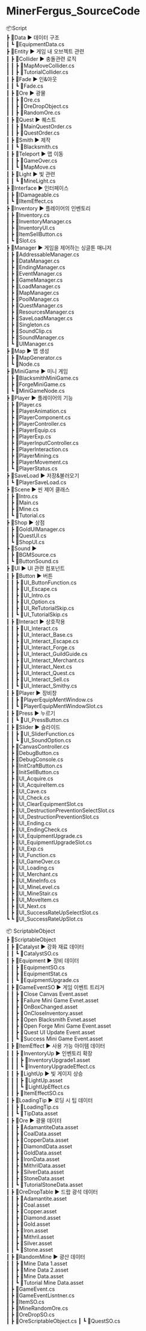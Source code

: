 # MinerFergus_SourceCode




📦Script    
 ┣ 📂Data  ▶ 데이터 구조    
 ┃ ┗ 📜EquipmentData.cs    
 ┣ 📂Entity  ▶ 게임 내 오브젝트 관련    
 ┃ ┣ 📂Collider  ▶ 충돌관련 로직    
 ┃ ┃ ┣ 📜MapMoveCollider.cs    
 ┃ ┃ ┣ 📜TutorialCollider.cs    
 ┃ ┣ 📂Fade  ▶ 인&아웃    
 ┃ ┃ ┗ 📜Fade.cs    
 ┃ ┣ 📂Ore  ▶ 광물    
 ┃ ┃ ┣ 📜Ore.cs    
 ┃ ┃ ┣ 📜OreDropObject.cs    
 ┃ ┃ ┣ 📜RandomOre.cs    
 ┃ ┣ 📂Quest  ▶ 퀘스트    
 ┃ ┃ ┣ 📜MainQuestOrder.cs    
 ┃ ┃ ┣ 📜QuestOrder.cs    
 ┃ ┣ 📂Smith  ▶ 제작    
 ┃ ┃ ┗ 📜Blacksmith.cs    
 ┃ ┣ 📂Teleport  ▶ 맵 이동    
 ┃ ┃ ┣ 📜GameOver.cs    
 ┃ ┃ ┗ 📜MapMove.cs    
 ┃ ┣ 📂Light  ▶ 빛 관련    
 ┃ ┃ ┗ 📜MineLight.cs    
 ┣ 📂Interface  ▶ 인터페이스    
 ┃ ┣ 📜IDamageable.cs    
 ┃ ┗ 📜IItemEffect.cs    
 ┣ 📂Inventory  ▶ 플레이어의 인벤토리    
 ┃ ┣ 📜Inventory.cs    
 ┃ ┣ 📜InventoryManager.cs    
 ┃ ┣ 📜InventoryUI.cs    
 ┃ ┣ 📜ItemSellButton.cs    
 ┃ ┗ 📜Slot.cs    
 ┣ 📂Manager  ▶ 게임을 제어하는 싱글톤 매니저    
 ┃ ┣ 📜AddressableManager.cs    
 ┃ ┣ 📜DataManager.cs    
 ┃ ┣ 📜EndingManager.cs    
 ┃ ┣ 📜EventManager.cs    
 ┃ ┣ 📜GameManager.cs    
 ┃ ┣ 📜LoadManager.cs    
 ┃ ┣ 📜MapManager.cs    
 ┃ ┣ 📜PoolManager.cs    
 ┃ ┣ 📜QuestManager.cs    
 ┃ ┣ 📜ResourcesManager.cs    
 ┃ ┣ 📜SaveLoadManager.cs    
 ┃ ┣ 📜Singleton.cs    
 ┃ ┣ 📜SoundClip.cs    
 ┃ ┣ 📜SoundManager.cs    
 ┃ ┗ 📜UIManager.cs    
 ┣ 📂Map  ▶ 맵 생성    
 ┃ ┣ 📜MapGenerator.cs    
 ┃ ┗ 📜Node.cs    
 ┣ 📂MiniGame ▶ 미니 게임    
 ┃ ┣ 📜BlacksmithMiniGame.cs    
 ┃ ┣ 📜ForgeMiniGame.cs    
 ┃ ┗ 📜MiniGameNode.cs    
 ┣ 📂Player ▶ 플레이어의 기능    
 ┃ ┣ 📜Player.cs    
 ┃ ┣ 📜PlayerAnimation.cs    
 ┃ ┣ 📜PlayerComponent.cs    
 ┃ ┣ 📜PlayerController.cs    
 ┃ ┣ 📜PlayerEquip.cs    
 ┃ ┣ 📜PlayerExp.cs    
 ┃ ┣ 📜PlayerInputController.cs    
 ┃ ┣ 📜PlayerInteraction.cs    
 ┃ ┣ 📜PlayerMining.cs    
 ┃ ┣ 📜PlayerMovement.cs    
 ┃ ┗ 📜PlayerStatus.cs    
 ┣ 📂SaveLoad ▶ 저장&불러오기    
 ┃ ┗ 📜PlayerSaveLoad.cs    
 ┣ 📂Scene ▶ 씬 제어 클래스    
 ┃ ┣ 📜Intro.cs    
 ┃ ┣ 📜Main.cs    
 ┃ ┣ 📜Mine.cs    
 ┃ ┗ 📜Tutorial.cs    
 ┣ 📂Shop ▶ 상점    
 ┃ ┣ 📜GoldUIManager.cs    
 ┃ ┣ 📜QuestUI.cs    
 ┃ ┗ 📜ShopUI.cs    
 ┣ 📂Sound ▶     
 ┃ ┣ 📜BGMSource.cs    
 ┃ ┗ 📜ButtonSound.cs    
 ┣ 📂UI ▶ UI 관련 컴포넌트    
 ┃ ┣ 📂Button ▶ 버튼    
 ┃ ┃ ┣ 📜UI_ButtonFunction.cs    
 ┃ ┃ ┣ 📜UI_Escape.cs    
 ┃ ┃ ┣ 📜UI_Intro.cs    
 ┃ ┃ ┣ 📜UI_Option.cs    
 ┃ ┃ ┣ 📜UI_ReTutorialSkip.cs    
 ┃ ┃ ┗ 📜UI_TutorialSkip.cs    
 ┃ ┣ 📂Interact ▶ 상호작용    
 ┃ ┃ ┣ 📜UI_Interact.cs    
 ┃ ┃ ┣ 📜UI_Interact_Base.cs    
 ┃ ┃ ┣ 📜UI_Interact_Escape.cs    
 ┃ ┃ ┣ 📜UI_Interact_Forge.cs    
 ┃ ┃ ┣ 📜UI_Interact_GuildGuide.cs    
 ┃ ┃ ┣ 📜UI_Interact_Merchant.cs    
 ┃ ┃ ┣ 📜UI_Interact_Next.cs    
 ┃ ┃ ┣ 📜UI_Interact_Quest.cs    
 ┃ ┃ ┣ 📜UI_Interact_Sell.cs    
 ┃ ┃ ┗ 📜UI_Interact_Smithy.cs    
 ┃ ┣ 📂Player ▶ 장비창    
 ┃ ┃ ┣ 📜PlayerEquipMentWindow.cs    
 ┃ ┃ ┗ 📜PlayerEquipMentWindowSlot.cs    
 ┃ ┣ 📂Press ▶ 누르기    
 ┃ ┃ ┗ 📜UI_PressButton.cs    
 ┃ ┣ 📂Slider ▶ 슬라이드    
 ┃ ┃ ┣ 📜UI_SliderFunction.cs    
 ┃ ┃ ┗ 📜UI_SoundOption.cs    
 ┃ ┣ 📜CanvasController.cs    
 ┃ ┣ 📜DebugButton.cs    
 ┃ ┣ 📜DebugConsole.cs    
 ┃ ┣ 📜InitCraftButton.cs    
 ┃ ┣ 📜InitSellButton.cs    
 ┃ ┣ 📜UI_Acquire.cs    
 ┃ ┣ 📜UI_AcquireItem.cs    
 ┃ ┣ 📜UI_Cave.cs    
 ┃ ┣ 📜UI_Check.cs    
 ┃ ┣ 📜UI_ClearEquipmentSlot.cs    
 ┃ ┣ 📜UI_DestructionPreventionSelectSlot.cs    
 ┃ ┣ 📜UI_DestructionPreventionSlot.cs    
 ┃ ┣ 📜UI_Ending.cs    
 ┃ ┣ 📜UI_EndingCheck.cs    
 ┃ ┣ 📜UI_EquipmentUpgrade.cs    
 ┃ ┣ 📜UI_EquipmentUpgradeSlot.cs    
 ┃ ┣ 📜UI_Exp.cs    
 ┃ ┣ 📜UI_Function.cs    
 ┃ ┣ 📜UI_GameOver.cs    
 ┃ ┣ 📜UI_Loading.cs    
 ┃ ┣ 📜UI_Merchant.cs    
 ┃ ┣ 📜UI_MineInfo.cs    
 ┃ ┣ 📜UI_MineLevel.cs    
 ┃ ┣ 📜UI_MineStair.cs    
 ┃ ┣ 📜UI_MoveItem.cs    
 ┃ ┣ 📜UI_Next.cs    
 ┃ ┣ 📜UI_SuccessRateUpSelectSlot.cs    
 ┗ ┗ 📜UI_SuccessRateUpSlot.cs    

📦 ScriptableObject    
 ┣ 📂ScriptableObject    
 ┃ ┣ 📂Catalyst ▶ 강화 재료 데이터    
 ┃ ┃ ┗ 📜CatalystSO.cs    
 ┃ ┣ 📂Equipment ▶ 장비 데이터    
 ┃ ┃ ┣ 📜EquipmentSO.cs    
 ┃ ┃ ┣ 📜EquipmentStat.cs    
 ┃ ┃ ┗ 📜EquipmentUpgrade.cs    
 ┃ ┣ 📂GameEventSO ▶ 게임 이벤트 트리거    
 ┃ ┃ ┣ 📜Close Canvas Event.asset    
 ┃ ┃ ┣ 📜Failure Mini Game Evnet.asset    
 ┃ ┃ ┣ 📜OnBoxChanged.asset    
 ┃ ┃ ┣ 📜OnCloseInventory.asset    
 ┃ ┃ ┣ 📜Open Blacksmith Evnet.asset    
 ┃ ┃ ┣ 📜Open Forge Mini Game Event.asset    
 ┃ ┃ ┣ 📜Quest UI Update Event.asset    
 ┃ ┃ ┗ 📜Success Mini Game Event.asset    
 ┃ ┣ 📂ItemEffect ▶ 사용 가능 아이템 데이터    
 ┃ ┃ ┣ 📂InventoryUp ▶ 인벤토리 확장    
 ┃ ┃ ┃ ┣ 📜InventoryUpgrade1.asset    
 ┃ ┃ ┃ ┗ 📜InventoryUpgradeEffect.cs    
 ┃ ┃ ┣ 📂LightUp ▶ 빛 게이지 상승    
 ┃ ┃ ┃ ┣ 📜LightUp.asset    
 ┃ ┃ ┃ ┗ 📜LightUpEffect.cs    
 ┃ ┃ ┣ 📜ItemEffectSO.cs    
 ┃ ┣ 📂LoadingTip ▶ 로딩 시 팁 데이터    
 ┃ ┃ ┣ 📜LoadingTip.cs    
 ┃ ┃ ┗ 📜TipData.asset    
 ┃ ┣ 📂Ore ▶ 광물 데이터    
 ┃ ┃ ┣ 📜AdamantiteData.asset    
 ┃ ┃ ┣ 📜CoalData.asset    
 ┃ ┃ ┣ 📜CopperData.asset    
 ┃ ┃ ┣ 📜DiamondData.asset    
 ┃ ┃ ┣ 📜GoldData.asset    
 ┃ ┃ ┣ 📜IronData.asset    
 ┃ ┃ ┣ 📜MithrilData.asset    
 ┃ ┃ ┣ 📜SilverData.asset    
 ┃ ┃ ┣ 📜StoneData.asset    
 ┃ ┃ ┗ 📜TutorialStoneData.asset    
 ┃ ┣ 📂OreDropTable ▶ 드랍 광석 데이터    
 ┃ ┃ ┣ 📜Adamantite.asset    
 ┃ ┃ ┣ 📜Coal.asset    
 ┃ ┃ ┣ 📜Copper.asset    
 ┃ ┃ ┣ 📜Diamond.asset    
 ┃ ┃ ┣ 📜Gold.asset    
 ┃ ┃ ┣ 📜Iron.asset    
 ┃ ┃ ┣ 📜Mithril.asset    
 ┃ ┃ ┣ 📜Silver.asset    
 ┃ ┃ ┗ 📜Stone.asset    
 ┃ ┣ 📂RandomMine ▶ 광산 데이터    
 ┃ ┃ ┣ 📜Mine Data 1.asset    
 ┃ ┃ ┣ 📜Mine Data 2.asset    
 ┃ ┃ ┣ 📜Mine Data.asset    
 ┃ ┃ ┗ 📜Tutorial Mine Data.asset    
 ┃ ┣ 📜GameEvent.cs    
 ┃ ┣ 📜GameEventLisntner.cs    
 ┃ ┣ 📜ItemSO.cs    
 ┃ ┣ 📜MineRandomOre.cs    
 ┃ ┣ 📜OreDropSO.cs    
 ┃ ┣ 📜OreScriptableObject.cs
 ┃ ┗ 📜QuestSO.cs

